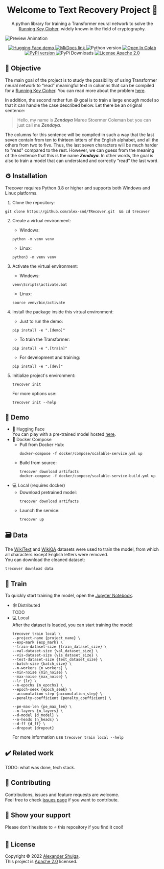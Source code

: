 <h1 align="center">Welcome to Text Recovery Project 👋</h1>
<p align="center">
  A python library for training a Transformer neural network to solve the <a href="https://en.wikipedia.org/wiki/Running_key_cipher">Running Key Cipher</a>, widely known in the field of cryptography.
</p>

![Preview Animation](../assets/preview_animation.gif?raw=true)
  
<p align="center">
  <a href="https://huggingface.co/spaces/alex-snd/TRecover">
    <img src="https://img.shields.io/badge/demo-%F0%9F%A4%97%20Hugging%20Face-blue?color=%2348466D" alt="Hugging Face demo"/>
  </a>
  <a href="https://alex-snd.github.io/TRecover">
    <img src="https://img.shields.io/badge/docs-MkDocs-blue.svg?color=%2348466D" alt="MkDocs link"/>
  </a>
  <img src="https://img.shields.io/badge/python-v3.8.5-blue.svg?color=%2348466D" alt="Python version"/>
  <a href="https://colab.research.google.com/github/alex-snd/TRecover/blob/master/notebooks/TRecover-train-alone.ipynb">
    <img src="https://colab.research.google.com/assets/colab-badge.svg?color=%2348466D" alt="Open In Colab"/>
  </a>
  <a href="https://badge.fury.io/py/trecover">
    <img src="https://img.shields.io/pypi/v/trecover?color=%2348466D" alt="PyPI version"/>
  </a>
  <img src="https://static.pepy.tech/personalized-badge/trecover?period=total&units=international_system&left_color=grey&right_color=%2348466D&left_text=pypi downloads" alt="PyPi Downloads"/>
  <a href="https://github.com/alex-snd/TRecover/blob/master/LICENSE">
    <img src="https://img.shields.io/badge/license-Apache%202.0-blue.svg?color=%2348466D" alt="License Apache 2.0"/>
  </a>
</p>

## 🚀 Objective
The main goal of the project is to study the possibility of using Transformer neural network to “read” meaningful text in columns that can be compiled for a [Running Key Cipher](https://en.wikipedia.org/wiki/Running_key_cipher). You can read more about the problem [here](https://alex-snd.github.io/TRecover/objective/).

In addition, the second rather fun 😅 goal is to train a large enough model so that it can handle the case described below.
Let there be an original sentence:

>Hello, my name is ***Zendaya*** Maree Stoermer Coleman but you can just call me ***Zendaya***.

The columns for this sentence will be compiled in such a way that the last seven contain from ten to thirteen letters of the English alphabet, and all the others from two to five. Thus, the last seven characters will be much harder to "read" compared to the rest. However, we can guess from the meaning of the sentence that this is the name ***Zendaya***.
In other words, the goal is also to train a model that can understand and correctly “read” the last word.




## ⚙ Installation
Trecover requires Python 3.8 or higher and supports both Windows and Linux platforms.
1. Clone the repository:
```shell
git clone https://github.com/alex-snd/TRecover.git  && cd trecover
```

2. Create a virtual environment:
    * Windows:
    ```shell
    python -m venv venv
    ```
    * Linux:
    ```shell
    python3 -m venv venv
    ```
3. Activate the virtual environment:
    * Windows:
    ```shell
    venv\Scripts\activate.bat
    ```
    * Linux:
    ```shell
    source venv/bin/activate
    ```

5. Install the package inside this virtual environment:
    * Just to run the demo:
    ```shell
    pip install -e ".[demo]"
    ```
    * To train the Transformer:
    ```shell
    pip install -e ".[train]"
    ```
    * For development and training:
    ```shell
    pip install -e ".[dev]"
    ```
    
6. Initialize project's environment:
   ```shell
   trecover init
   ```
   For more options use:
   ```shell
   trecover init --help
   ```


## 👀 Demo
* 🤗 Hugging Face <br>
  You can play with a pre-trained model hosted [here](https://huggingface.co/spaces/alex-snd/TRecover).
* 🐳 Docker Compose<br>
  * Pull from Docker Hub:
    ```shell
    docker-compose -f docker/compose/scalable-service.yml up
    ```
  * Build from source:
    ```shell
    trecover download artifacts
    docker-compose -f docker/compose/scalable-service-build.yml up
    ```
* 💻 Local (requires docker) <br>
  * Download pretrained model:
    ```shell
    trecover download artifacts
    ```
  * Launch the service:
    ```shell
    trecover up
    ```



## 🗃️ Data
The [WikiText](https://huggingface.co/datasets/wikitext) and [WikiQA](https://huggingface.co/datasets/wiki_qa) datasets 
were used to train the model, from which all characters except English letters were removed.<br>
You can download the cleaned dataset:
```shell
trecover download data
```


## 💪 Train
To quickly start training the model, open the [Jupyter Notebook](https://colab.research.google.com/github/alex-snd/TRecover/blob/master/notebooks/TRecover-train-alone.ipynb).


* 🕸️ Distributed <br>
  TODO
* 💻 Local <br>
  After the dataset is loaded, you can start training the model:
  ```
  trecover train local \
  --project-name {project_name} \
  --exp-mark {exp_mark} \
  --train-dataset-size {train_dataset_size} \
  --val-dataset-size {val_dataset_size} \
  --vis-dataset-size {vis_dataset_size} \
  --test-dataset-size {test_dataset_size} \
  --batch-size {batch_size} \
  --n-workers {n_workers} \
  --min-noise {min_noise} \
  --max-noise {max_noise} \
  --lr {lr} \
  --n-epochs {n_epochs} \
  --epoch-seek {epoch_seek} \
  --accumulation-step {accumulation_step} \
  --penalty-coefficient {penalty_coefficient} \

  --pe-max-len {pe_max_len} \
  --n-layers {n_layers} \
  --d-model {d_model} \
  --n-heads {n_heads} \
  --d-ff {d_ff} \
  --dropout {dropout}
  ```
  For more information use `trecover train local --help`


## ✔️ Related work
TODO: what was done, tech stack.


## 🤝 Contributing
Contributions, issues and feature requests are welcome.<br />
Feel free to check [issues page](https://github.com/alex-snd/TRecover/issues) if you want to contribute.


## 👏 Show your support
Please don't hesitate to ⭐️ this repository if you find it cool!


## 📜 License
Copyright © 2022 [Alexander Shulga](https://www.linkedin.com/in/alex-snd).<br />
This project is [Apache 2.0](https://github.com/alex-snd/TRecover/blob/master/LICENSE) licensed.

